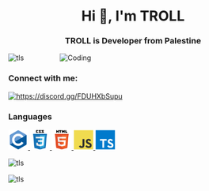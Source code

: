 <h1 align="center">Hi 👋, I'm TROLL</h1>
<h3 align="center">TROLL is Developer from Palestine</h3>
<img align="right" alt="Coding" width="400" src="https://media.discordapp.net/attachments/873956650220941344/1241328911066075211/logo.gif?ex=6649cd23&is=66487ba3&hm=f3be50fb78bc77e8fc5b5cbc7101e728712eb01f72871068e47225dbccc1666f&=&width=468&height=468">
<p align="left"> <img src="https://komarev.com/ghpvc/?username=tls&label=Profile%20views&color=0e75b6&style=flat" alt="tls" /> </p>


<h3 align="left">Connect with me:</h3>
<p align="left">
<a href="https://discord.gg/https://discord.gg/FDUHXbSupu" target="blank"><img align="center" src="https://raw.githubusercontent.com/rahuldkjain/github-profile-readme-generator/master/src/images/icons/Social/discord.svg" alt="https://discord.gg/FDUHXbSupu" height="30" width="40" /></a>
</p>

<h3 align="left">Languages</h3>
<p align="left"> <a href="https://www.cprogramming.com/" target="_blank" rel="noreferrer"> <img src="https://raw.githubusercontent.com/devicons/devicon/master/icons/c/c-original.svg" alt="c" width="40" height="40"/> </a> <a href="https://www.w3schools.com/css/" target="_blank" rel="noreferrer"> <img src="https://raw.githubusercontent.com/devicons/devicon/master/icons/css3/css3-original-wordmark.svg" alt="css3" width="40" height="40"/> </a> <a href="https://www.w3.org/html/" target="_blank" rel="noreferrer"> <img src="https://raw.githubusercontent.com/devicons/devicon/master/icons/html5/html5-original-wordmark.svg" alt="html5" width="40" height="40"/> </a> <a href="https://developer.mozilla.org/en-US/docs/Web/JavaScript" target="_blank" rel="noreferrer"> <img src="https://raw.githubusercontent.com/devicons/devicon/master/icons/javascript/javascript-original.svg" alt="javascript" width="40" height="40"/> </a> <a href="https://www.typescriptlang.org/" target="_blank" rel="noreferrer"> <img src="https://raw.githubusercontent.com/devicons/devicon/master/icons/typescript/typescript-original.svg" alt="typescript" width="40" height="40"/> </a> </p>

<p><img align="center" src="https://github-readme-stats.vercel.app/api/top-langs?username=tls&show_icons=true&locale=en&layout=compact" alt="tls" /></p>

<p><img align="center" src="https://github-readme-streak-stats.herokuapp.com/?user=tls&" alt="tls" /></p>
